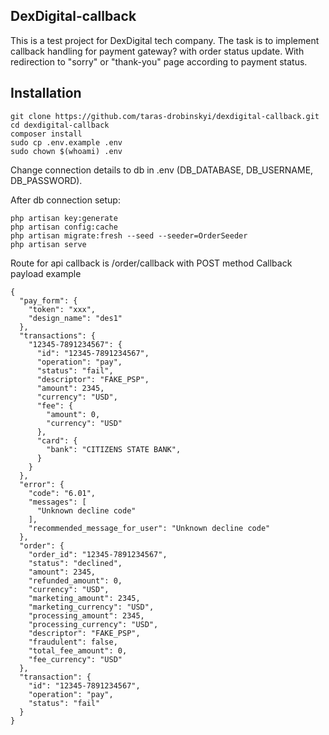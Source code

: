 ## DexDigital-callback

This is a test project for DexDigital tech company.
The task is to implement callback handling for payment gateway? with order status update.
With redirection to "sorry" or "thank-you" page according to payment status.

## Installation 

    git clone https://github.com/taras-drobinskyi/dexdigital-callback.git
    cd dexdigital-callback
    composer install
    sudo cp .env.example .env
    sudo chown $(whoami) .env
    
Change connection details to db in .env (DB_DATABASE, DB_USERNAME, DB_PASSWORD).

After db connection setup:

    php artisan key:generate
    php artisan config:cache
    php artisan migrate:fresh --seed --seeder=OrderSeeder
    php artisan serve

Route for api callback is /order/callback with POST method
Callback payload example

    {
      "pay_form": {
        "token": "xxx",
        "design_name": "des1"
      },
      "transactions": {
        "12345-7891234567": {
          "id": "12345-7891234567",
          "operation": "pay",
          "status": "fail",
          "descriptor": "FAKE_PSP",
          "amount": 2345,
          "currency": "USD",
          "fee": {
            "amount": 0,
            "currency": "USD"
          },
          "card": {
            "bank": "CITIZENS STATE BANK",
          }
        }
      },
      "error": {
        "code": "6.01",
        "messages": [
          "Unknown decline code"
        ],
        "recommended_message_for_user": "Unknown decline code"
      },
      "order": {
        "order_id": "12345-7891234567",
        "status": "declined",
        "amount": 2345,
        "refunded_amount": 0,
        "currency": "USD",
        "marketing_amount": 2345,
        "marketing_currency": "USD",
        "processing_amount": 2345,
        "processing_currency": "USD",
        "descriptor": "FAKE_PSP",
        "fraudulent": false,
        "total_fee_amount": 0,
        "fee_currency": "USD"
      },
      "transaction": {
        "id": "12345-7891234567",
        "operation": "pay",
        "status": "fail"
      }
    }

